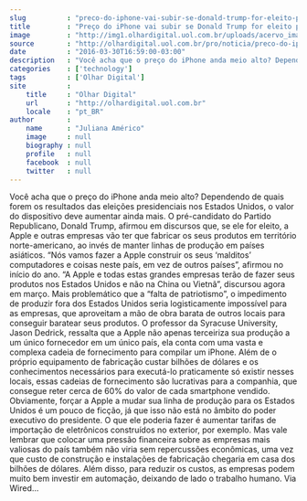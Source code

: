 ```yaml
---
slug          : "preco-do-iphone-vai-subir-se-donald-trump-for-eleito-presidente-dos-eua"
title         : "Preço do iPhone vai subir se Donald Trump for eleito presidente dos EUA"
image         : "http://img1.olhardigital.uol.com.br/uploads/acervo_imagens/2016/01/20160118215122_660_420.jpg"
source        : "http://olhardigital.uol.com.br/pro/noticia/preco-do-iphone-vai-subir-se-donald-trump-for-eleito-presidente-dos-eua/56740"
date          : "2016-03-30T16:59:00-03:00"
description   : "Você acha que o preço do iPhone anda meio alto? Dependendo de quais forem os resultados das eleições presidenciais nos Estados Unidos, o valor do dispositivo deve aumentar ainda mais. O pré-candidato do Partido Republicano, Donald Trump, afirmou em discursos que, se ele for eleito, a Apple e outras empresas vão ter que fabricar os seus produtos em território norte-americano, ao invés de manter linhas de produção em países asiáticos. “Nós vamos fazer a Apple construir os seus ‘malditos’ computadores e coisas neste país, em vez de outros países”, afirmou no início do ano. “A Apple e todas estas grandes empresas terão de fazer seus produtos nos Estados Unidos e não na China ou Vietnã”, discursou agora em março. Mais problemático que a “falta de patriotismo”, o impedimento de produzir fora dos Estados Unidos seria logisticamente impossível para as empresas, que aproveitam a mão de obra barata de outros locais para conseguir baratear seus produtos. O professor da Syracuse University, Jason Dedrick, ressalta que a Apple não apenas terceiriza sua produção a um único fornecedor em um único país, ela conta com uma vasta e complexa cadeia de fornecimento para compilar um iPhone. Além de o próprio equipamento de fabricação custar bilhões de dólares e os conhecimentos necessários para executá-lo praticamente só existir nesses locais, essas cadeias de fornecimento são lucrativas para a companhia, que consegue reter cerca de 60% do valor de cada smartphone vendido. Obviamente, forçar a Apple a mudar sua linha de produção para os Estados Unidos é um pouco de ficção, já que isso não está no âmbito do poder executivo do presidente. O que ele poderia fazer é aumentar tarifas de importação de eletrônicos construídos no exterior, por exemplo. Mas vale lembrar que colocar uma pressão financeira sobre as empresas mais valiosas do país também não viria sem repercussões econômicas, uma vez que custo de construção e instalações de fabricação chegaria em casa dos bilhões de dólares. Além disso, para reduzir os custos, as empresas podem muito bem investir em automação, deixando de lado o trabalho humano. Via Wired..."
categories    : ['technology']
tags          : ['Olhar Digital']
site          :
    title     : "Olhar Digital"
    url       : "http://olhardigital.uol.com.br"
    locale    : "pt_BR"
author        :
    name      : "Juliana Américo"
    image     : null
    biography : null
    profile   : null
    facebook  : null
    twitter   : null
---
```


Você acha que o preço do iPhone anda meio alto? Dependendo de quais forem os resultados das eleições presidenciais nos Estados Unidos, o valor do dispositivo deve aumentar ainda mais. O pré-candidato do Partido Republicano, Donald Trump, afirmou em discursos que, se ele for eleito, a Apple e outras empresas vão ter que fabricar os seus produtos em território norte-americano, ao invés de manter linhas de produção em países asiáticos. “Nós vamos fazer a Apple construir os seus ‘malditos’ computadores e coisas neste país, em vez de outros países”, afirmou no início do ano. “A Apple e todas estas grandes empresas terão de fazer seus produtos nos Estados Unidos e não na China ou Vietnã”, discursou agora em março. Mais problemático que a “falta de patriotismo”, o impedimento de produzir fora dos Estados Unidos seria logisticamente impossível para as empresas, que aproveitam a mão de obra barata de outros locais para conseguir baratear seus produtos. O professor da Syracuse University, Jason Dedrick, ressalta que a Apple não apenas terceiriza sua produção a um único fornecedor em um único país, ela conta com uma vasta e complexa cadeia de fornecimento para compilar um iPhone. Além de o próprio equipamento de fabricação custar bilhões de dólares e os conhecimentos necessários para executá-lo praticamente só existir nesses locais, essas cadeias de fornecimento são lucrativas para a companhia, que consegue reter cerca de 60% do valor de cada smartphone vendido. Obviamente, forçar a Apple a mudar sua linha de produção para os Estados Unidos é um pouco de ficção, já que isso não está no âmbito do poder executivo do presidente. O que ele poderia fazer é aumentar tarifas de importação de eletrônicos construídos no exterior, por exemplo. Mas vale lembrar que colocar uma pressão financeira sobre as empresas mais valiosas do país também não viria sem repercussões econômicas, uma vez que custo de construção e instalações de fabricação chegaria em casa dos bilhões de dólares. Além disso, para reduzir os custos, as empresas podem muito bem investir em automação, deixando de lado o trabalho humano. Via Wired...
